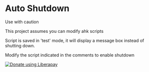 # Auto Shutdown
Use with caution

This project assumes you can modify ahk scripts

Script is saved in 'test' mode, it will display a message box instead of shutting down.

Modify the script indicated in the comments to enable shutdown


<noscript><a href="https://liberapay.com/noredact/donate"><img alt="Donate using Liberapay" src="https://liberapay.com/assets/widgets/donate.svg"></a></noscript>
